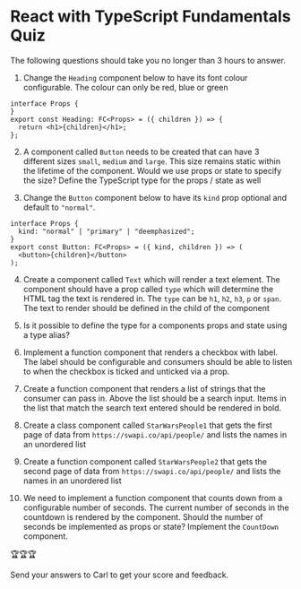 # React with TypeScript Fundamentals Quiz

The following questions should take you no longer than 3 hours to answer.  

1. Change the `Heading` component below to have its font colour configurable. The colour can only be red, blue or green
```
interface Props {
}
export const Heading: FC<Props> = ({ children }) => {
  return <h1>{children}</h1>;
};
```

2. A component called `Button` needs to be created that can have 3 different sizes `small`, `medium` and `large`. This size remains static within the lifetime of the component. Would we use props or state to specify the size? Define the TypeScript type for the props / state as well

3. Change the `Button` component below to have its `kind` prop optional and default to `"normal"`.
```
interface Props {
  kind: "normal" | "primary" | "deemphasized";
}
export const Button: FC<Props> = ({ kind, children }) => (
  <button>{children}</button>
);
```
4. Create a component called `Text` which will render a text element. The component should have a prop called `type` which will determine the HTML tag the text is rendered in. The `type` can be `h1`, `h2`, `h3`, `p` or `span`. The text to render should be defined in the child of the component 

5. Is it possible to define the type for a components props and state using a type alias?

6. Implement a function component that renders a checkbox with label. The label should be configurable and consumers should be able to listen to when the checkbox is ticked and unticked via a prop.

7. Create a function component that renders a list of strings that the consumer can pass in. Above the list should be a search input. Items in the list that match the search text entered should be rendered in bold. 

8. Create a class component called `StarWarsPeople1` that gets the first page of data from `https://swapi.co/api/people/` and lists the names in an unordered list

9. Create a function component called `StarWarsPeople2` that gets the second page of data from `https://swapi.co/api/people/` and lists the names in an unordered list

10. We need to implement a function component that counts down from a configurable number of seconds. The current number of seconds in the countdown is rendered by the component. Should the number of seconds be implemented as props or state? Implement the `CountDown` component.


🏆🏆🏆   

Send your answers to Carl to get your score and feedback. 


